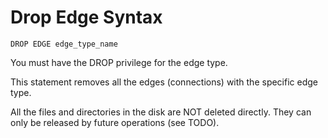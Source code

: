 # Drop Edge Syntax

```
DROP EDGE edge_type_name
```

You must have the DROP privilege for the edge type.

This statement removes all the edges (connections) with the specific edge type.

All the files and directories in the disk are NOT deleted directly. They can only be released by future operations (see TODO).
